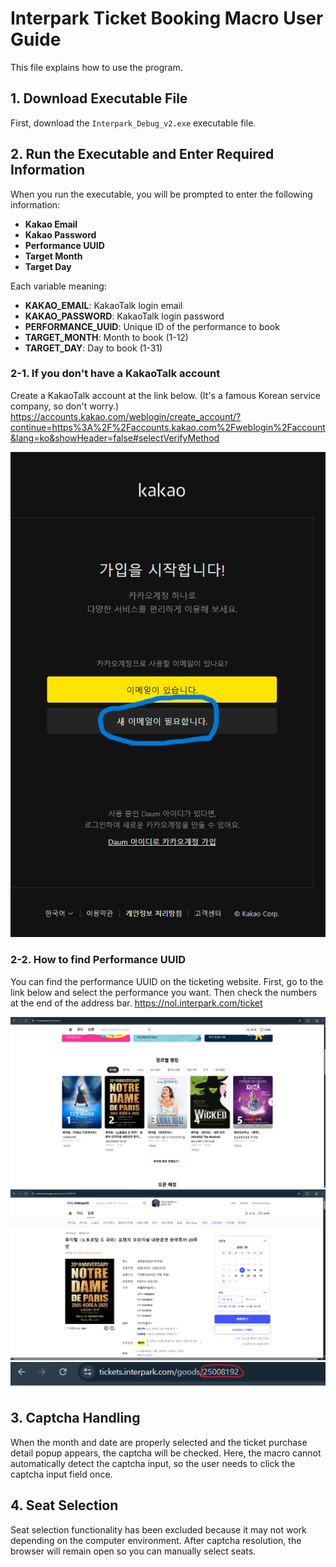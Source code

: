 # Interpark Ticket Booking Macro User Guide

This file explains how to use the program.

## 1. Download Executable File
First, download the `Interpark_Debug_v2.exe` executable file.

## 2. Run the Executable and Enter Required Information
When you run the executable, you will be prompted to enter the following information:

- **Kakao Email**
- **Kakao Password**  
- **Performance UUID**
- **Target Month**
- **Target Day**

Each variable meaning:
- **KAKAO_EMAIL**: KakaoTalk login email   
- **KAKAO_PASSWORD**: KakaoTalk login password  
- **PERFORMANCE_UUID**: Unique ID of the performance to book
- **TARGET_MONTH**: Month to book (1-12)
- **TARGET_DAY**: Day to book (1-31)

### 2-1. If you don't have a KakaoTalk account
Create a KakaoTalk account at the link below. (It's a famous Korean service company, so don't worry.)
https://accounts.kakao.com/weblogin/create_account/?continue=https%3A%2F%2Faccounts.kakao.com%2Fweblogin%2Faccount&lang=ko&showHeader=false#selectVerifyMethod

![Kakao Login Screen](images/kakao_signup.png)

### 2-2. How to find Performance UUID
You can find the performance UUID on the ticketing website. First, go to the link below and select the performance you want. Then check the numbers at the end of the address bar.
https://nol.interpark.com/ticket

![Interpark Main Screen](images/example_1.png)
![Interpark Performance Booking Page](images/example_2.png)
![UUID](images/performance_uuid.png)

## 3. Captcha Handling
When the month and date are properly selected and the ticket purchase detail popup appears, the captcha will be checked.
Here, the macro cannot automatically detect the captcha input, so the user needs to click the captcha input field once.

## 4. Seat Selection
Seat selection functionality has been excluded because it may not work depending on the computer environment. 
After captcha resolution, the browser will remain open so you can manually select seats.
